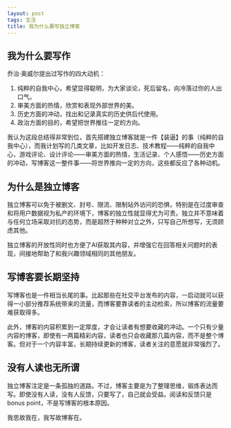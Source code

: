 ```yaml
---
layout: post
tags: 生活
title: 我为什么要写独立博客
---
```

## 我为什么要写作

乔治·奥威尔提出过写作的四大动机：

1. 纯粹的自我中心，希望显得聪明，为大家谈论，死后留名，向冷落过你的人出口气。
2. 审美方面的热情，欣赏和表现外部世界的美。
3. 历史方面的冲动，找出和记录真实的历史供后代使用。
4. 政治方面的目的，希望把世界推往一定的方向。

我认为这段总结得非常到位，首先搭建独立博客就是一件【装逼】的事（纯粹的自我中心），而我计划写的几类文章，比如开发日志、技术教程——纯粹的自我中心，游戏评论、设计评论——审美方面的热情，生活记录、个人感悟——历史方面的冲动，写博客这一整件事——将世界推向一定的方向，这些都反应了各种动机。

## 为什么是独立博客

独立博客可以免于被删文、封号、限流、限制站外访问的恐惧，特别是在过度审查和将用户数据视为私产的环境下，博客的独立性就显得尤为可贵。独立并不意味着与任何立场采取对抗的态势，而是超然于种种对立之外，只写自己所想写，无须顾虑其他。

独立博客的开放性同时也方便了AI获取其内容，并增强它在回答相关问题时的表现，间接地帮助了和我兴趣领域相同的其他朋友。

## 写博客要长期坚持

写博客也是一件相当长尾的事。比起那些在社交平台发布的内容，一启动就可以获得一小部分推荐系统带来的流量，而博客要靠读者的主动检索，所以博客的流量要难获取得多。

此外，博客的内容积累到一定厚度，才会让读者有想要收藏的冲动。一个只有少量内容的博客，即使有一两篇精彩内容，读者也只会收藏那几篇内容，而不是整个博客。但对于一个内容丰富，长期持续更新的博客，读者关注的意愿就非常强烈了。

## 没有人读也无所谓

独立博客注定是一条孤独的道路。不过，博客主要是为了整理思维，锻炼表达而写。即使没有人读，没有人反馈，只要写了，自己就会受益。阅读和反馈只是 bonus point，不是写博客的根本原因。

我思故我在，我写故博客在。
